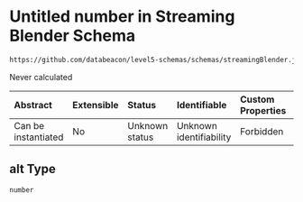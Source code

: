 # Untitled number in Streaming Blender Schema

```txt
https://github.com/databeacon/level5-schemas/schemas/streamingBlender.json#/properties/nct/properties/projExit/properties/location/properties/alt
```

Never calculated

| Abstract            | Extensible | Status         | Identifiable            | Custom Properties | Additional Properties | Access Restrictions | Defined In                                                                 |
| :------------------ | :--------- | :------------- | :---------------------- | :---------------- | :-------------------- | :------------------ | :------------------------------------------------------------------------- |
| Can be instantiated | No         | Unknown status | Unknown identifiability | Forbidden         | Allowed               | none                | [blender.schema.json\*](../out/blender.schema.json "open original schema") |

## alt Type

`number`
